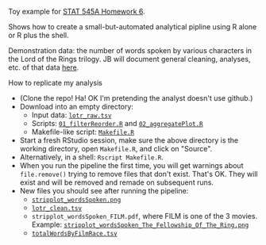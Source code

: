 Toy example for [STAT 545A Homework 6](http://www.stat.ubc.ca/~jenny/STAT545A/hw06_puttingAllTogether.html).

Shows how to create a small-but-automated analytical pipline using R alone or R plus the shell.

Demonstration data: the number of words spoken by various characters in the Lord of the Rings trilogy. JB will document general cleaning, analyses, etc. of that data [here](https://github.com/jennybc/lotr).

How to replicate my analysis

  * (Clone the repo! Ha! OK I'm pretending the analyst doesn't use github.)
  * Download into an empty directory:
    - Input data: [`lotr_raw.tsv`](https://raw.github.com/jennybc/STAT545A/master/hw06_scaffolds/01_justR/lotr_raw.tsv)
    - Scripts: [`01_filterReorder.R`](https://raw.github.com/jennybc/STAT545A/master/hw06_scaffolds/01_justR/01_filterReorder.R) and [`02_aggregatePlot.R`](https://raw.github.com/jennybc/STAT545A/master/hw06_scaffolds/01_justR/02_aggregatePlot.R)
    - Makefile-like script: [`Makefile.R`](https://raw.github.com/jennybc/STAT545A/master/hw06_scaffolds/01_justR/Makefile.R)
  * Start a fresh RStudio session, make sure the above directory is the working directory, open `Makefile.R`, and click on "Source".
  * Alternatively, in a shell: `Rscript Makefile.R`.
  * When you run the pipeline the first time, you will get warnings about `file.remove()` trying to remove files that don't exist. That's OK. They will exist and will be removed and remade on subsequent runs.
  * New files you should see after running the pipeline:
    - [`stripplot_wordsSpoken.png`](https://raw.github.com/jennybc/STAT545A/master/hw06_scaffolds/01_justR/stripplot_wordsSpoken.png)
    - [`lotr_clean.tsv`](https://github.com/jennybc/STAT545A/blob/master/hw06_scaffolds/01_justR/lotr_clean.tsv)
    - `stripplot_wordsSpoken_FILM.pdf`, where FILM is one of the 3 movies. Example: [`stripplot_wordsSpoken_The_Fellowship_Of_The_Ring.png`](https://raw.github.com/jennybc/STAT545A/master/hw06_scaffolds/01_justR/stripplot_wordsSpoken_The_Fellowship_Of_The_Ring.png`)
    - [`totalWordsByFilmRace.tsv`](https://raw.github.com/jennybc/STAT545A/master/hw06_scaffolds/01_justR/totalWordsByFilmRace.tsv)
